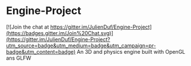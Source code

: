 # Engine-Project

[![Join the chat at https://gitter.im/JulienDuf/Engine-Project](https://badges.gitter.im/Join%20Chat.svg)](https://gitter.im/JulienDuf/Engine-Project?utm_source=badge&utm_medium=badge&utm_campaign=pr-badge&utm_content=badge)
An 3D and physics engine built with OpenGL ans GLFW
